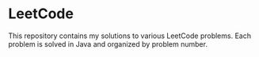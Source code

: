 # LeetCode
This repository contains my solutions to various LeetCode problems. Each problem is solved in Java and organized by problem number.
